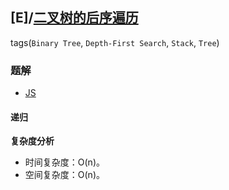## [E]/[二叉树的后序遍历](https://leetcode-cn.com/problems/binary-tree-postorder-traversal/)
tags(`Binary Tree`, `Depth-First Search`, `Stack`, `Tree`)

### 题解
+ [JS](../../js/256/145.js)

#### 递归

**复杂度分析**
+ 时间复杂度：O(n)。
+ 空间复杂度：O(n)。 